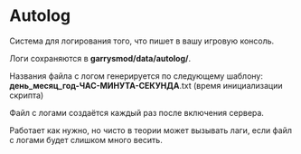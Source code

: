 # Autolog
Система для логирования того, что пишет в вашу игровую консоль.

Логи сохраняются в **garrysmod/data/autolog/**.

Названия файла с логом генерируется по следующему шаблону: **день_месяц_год-ЧАС-МИНУТА-СЕКУНДА**.txt (время инициализации скрипта)

Файл с логами создаётся каждый раз после включения сервера.

Работает как нужно, но чисто в теории может вызывать лаги, если файл с логами будет слишком много весить.
